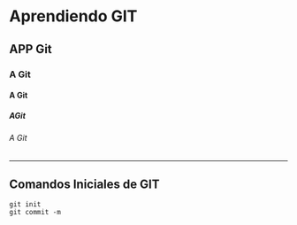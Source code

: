 # Aprendiendo GIT
## APP Git
### A Git
#### A Git
##### AGit
###### A Git
----
## Comandos Iniciales de GIT
```
git init
git commit -m

```



